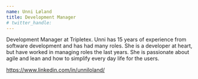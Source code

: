 ```yaml
---
name: Unni Løland
title: Development Manager
# twitter_handle: 
---
```

Development Manager at Tripletex. Unni has 15 years of experience from software development and has had many roles. She is a developer at heart, but have worked in managing roles the last years. She is passionate about agile and lean and how to simplify every day life for the users. 

https://www.linkedin.com/in/unniloland/
